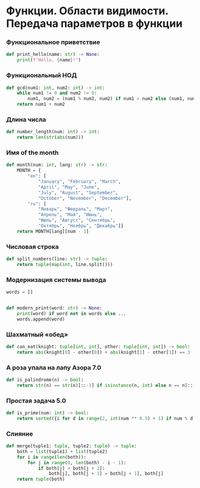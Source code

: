 # Функции. Области видимости. Передача параметров в функции

### Функциональное приветствие

```python
def print_hello(name: str) -> None:
    print(f"Hello, {name}!")
```

### Функциональный НОД

```python
def gcd(num1: int, num2: int) -> int:
    while num1 != 0 and num2 != 0:
        num1, num2 = (num1 % num2, num2) if num1 > num2 else (num1, num2 % num1)
    return num1 + num2
```

### Длина числа

```python
def number_length(num: int) -> int:
    return len(str(abs(num)))
```

### Имя of the month

```python
def month(num: int, lang: str) -> str:
    MONTH = {
        "en": [
            "January", "February", "March",
            "April", "May", "June",
            "July", "August", "September",
            "October", "November", "December"],
        "ru": [
            "Январь", "Февраль", "Март",
            "Апрель", "Май", "Июнь",
            "Июль", "Август", "Сентябрь",
            "Октябрь", "Ноябрь", "Декабрь"]}
    return MONTH[lang][num - 1]
```

### Числовая строка

```python
def split_numbers(line: str) -> tuple:
    return tuple(map(int, line.split()))
```

### Модернизация системы вывода

```python
words = []


def modern_print(word: str) -> None:
    print(word) if word not in words else ...
    words.append(word)
```

### Шахматный «обед»

```python
def can_eat(knight: tuple[int, int], other: tuple[int, int]) -> bool:
    return abs(knight[0] - other[0]) + abs(knight[1] - other[1]) == 3
```

### А роза упала на лапу Азора 7.0

```python
def is_palindrome(n) -> bool:
    return str(n) == str(n)[::-1] if isinstance(n, int) else n == n[::-1]
```

### Простая задача 5.0

```python
def is_prime(num: int) -> bool:
    return sorted({i for d in range(2, int(num ** 0.5) + 1) if num % d == 0 for i in (d, num // d)}) == []
```

### Слияние

```python
def merge(tuple1: tuple, tuple2: tuple) -> tuple:
    both = list(tuple1) + list(tuple2)
    for i in range(len(both)):
        for j in range(0, len(both) - i - 1):
            if both[j] > both[j + 1]:
                both[j], both[j + 1] = both[j + 1], both[j]
    return tuple(both)
```